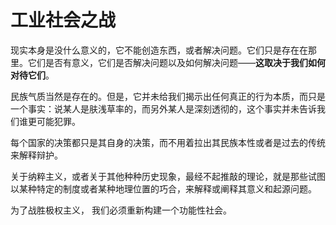 # 工业社会之战

现实本身是没什么意义的，它不能创造东西，或者解决问题。它们只是存在在那里。它们是否有意义，它们是否解决问题以及如何解决问题——**这取决于我们如何对待它们**。

民族气质当然是存在的。但是，它并未给我们揭示出任何真正的行为本质，而只是一个事实：说某人是肤浅草率的，而另外某人是深刻透彻的，这个事实并未告诉我们谁更可能犯罪。

每个国家的决策都只是其自身的决策，而不用着拉出其民族本性或者是过去的传统来解释辩护。

关于纳粹主义，或者关于其他种种历史现象，最经不起推敲的理论，就是那些试图以某种特定的制度或者某种地理位置的巧合，来解释或阐释其意义和起源问题。

为了战胜极权主义， 我们必须重新构建一个功能性社会。